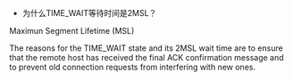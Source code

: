 - 为什么TIME_WAIT等待时间是2MSL？

Maximun Segment Lifetime (MSL)

The reasons for the TIME_WAIT state and its 2MSL wait time are to ensure that the remote host has received the final ACK confirmation message and to prevent old connection requests from interfering with new ones.